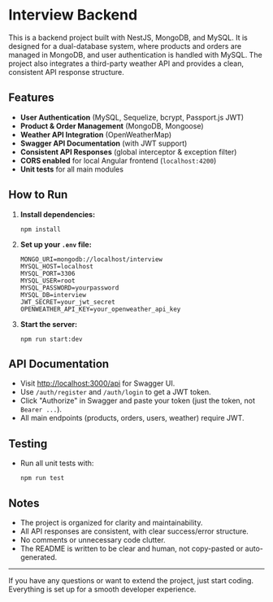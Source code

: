 # Interview Backend

This is a backend project built with NestJS, MongoDB, and MySQL. It is designed for a dual-database system, where products and orders are managed in MongoDB, and user authentication is handled with MySQL. The project also integrates a third-party weather API and provides a clean, consistent API response structure.

## Features

- **User Authentication** (MySQL, Sequelize, bcrypt, Passport.js JWT)
- **Product & Order Management** (MongoDB, Mongoose)
- **Weather API Integration** (OpenWeatherMap)
- **Swagger API Documentation** (with JWT support)
- **Consistent API Responses** (global interceptor & exception filter)
- **CORS enabled** for local Angular frontend (`localhost:4200`)
- **Unit tests** for all main modules

## How to Run

1. **Install dependencies:**
   ```
   npm install
   ```
2. **Set up your `.env` file:**
   ```
   MONGO_URI=mongodb://localhost/interview
   MYSQL_HOST=localhost
   MYSQL_PORT=3306
   MYSQL_USER=root
   MYSQL_PASSWORD=yourpassword
   MYSQL_DB=interview
   JWT_SECRET=your_jwt_secret
   OPENWEATHER_API_KEY=your_openweather_api_key
   ```
3. **Start the server:**
   ```
   npm run start:dev
   ```

## API Documentation

- Visit [http://localhost:3000/api](http://localhost:3000/api) for Swagger UI.
- Use `/auth/register` and `/auth/login` to get a JWT token.
- Click "Authorize" in Swagger and paste your token (just the token, not `Bearer ...`).
- All main endpoints (products, orders, users, weather) require JWT.

## Testing

- Run all unit tests with:
  ```
  npm run test
  ```

## Notes

- The project is organized for clarity and maintainability.
- All API responses are consistent, with clear success/error structure.
- No comments or unnecessary code clutter.
- The README is written to be clear and human, not copy-pasted or auto-generated.

---

If you have any questions or want to extend the project, just start coding. Everything is set up for a smooth developer experience.
